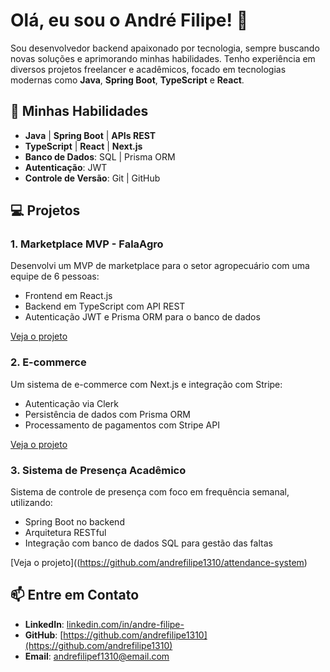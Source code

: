 # Olá, eu sou o André Filipe! 👋

Sou desenvolvedor backend apaixonado por tecnologia, sempre buscando novas soluções e aprimorando minhas habilidades. Tenho experiência em diversos projetos freelancer e acadêmicos, focado em tecnologias modernas como **Java**, **Spring Boot**, **TypeScript** e **React**.

## 🚀 **Minhas Habilidades**

- **Java** | **Spring Boot** | **APIs REST**
- **TypeScript** | **React** | **Next.js**
- **Banco de Dados**: SQL | Prisma ORM
- **Autenticação**: JWT 
- **Controle de Versão**: Git | GitHub

## 💻 **Projetos**



### 1. **Marketplace MVP - FalaAgro**
Desenvolvi um MVP de marketplace para o setor agropecuário com uma equipe de 6 pessoas:
- Frontend em React.js
- Backend em TypeScript com API REST
- Autenticação JWT e Prisma ORM para o banco de dados

[Veja o projeto](https://github.com/AyrtonF/Projeto-FalaAgro)

### 2. **E-commerce**
Um sistema de e-commerce com Next.js e integração com Stripe:
- Autenticação via Clerk
- Persistência de dados com Prisma ORM
- Processamento de pagamentos com Stripe API

[Veja o projeto](https://github.com/andrefilipe1310/axel-commerce)
### 3. **Sistema de Presença Acadêmico**
Sistema de controle de presença com foco em frequência semanal, utilizando:
- Spring Boot no backend
- Arquitetura RESTful
- Integração com banco de dados SQL para gestão das faltas

[Veja o projeto]((https://github.com/andrefilipe1310/attendance-system)

## 📫 **Entre em Contato**

- **LinkedIn**: [linkedin.com/in/andre-filipe-](https://www.linkedin.com/in/andre-filipe-/)
- **GitHub**: [https://github.com/andrefilipe1310](https://github.com/andrefilipe1310)
- **Email**: andrefilipef1310@email.com
